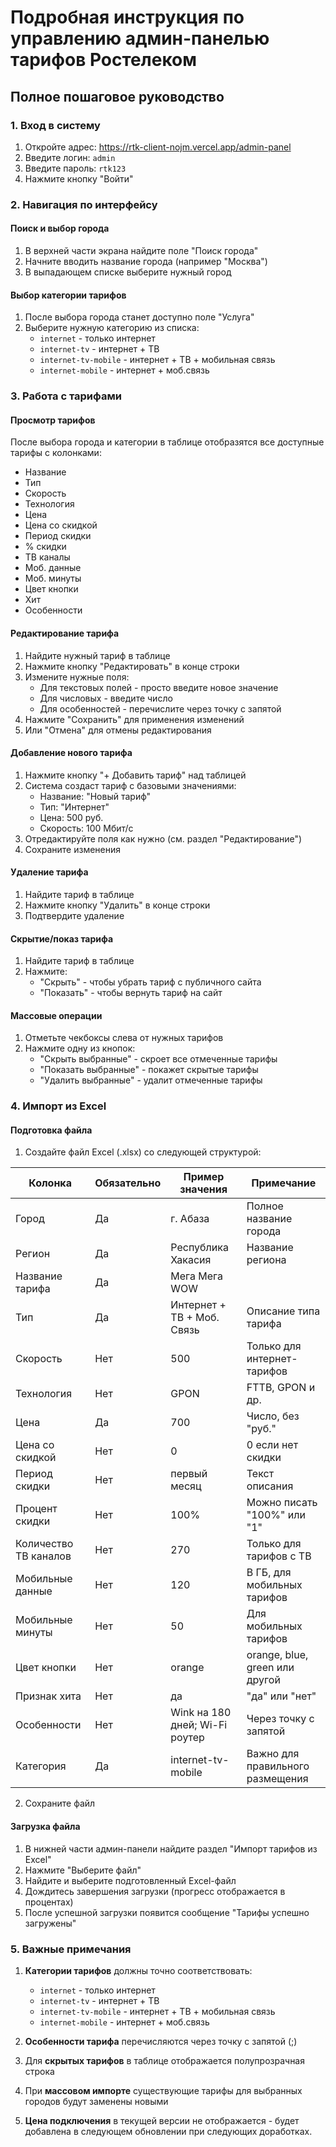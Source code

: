 # Подробная инструкция по управлению админ-панелью тарифов Ростелеком

## Полное пошаговое руководство

### 1. Вход в систему
1. Откройте адрес: https://rtk-client-nojm.vercel.app/admin-panel
2. Введите логин: `admin`
3. Введите пароль: `rtk123`
4. Нажмите кнопку "Войти"

### 2. Навигация по интерфейсу

#### Поиск и выбор города
1. В верхней части экрана найдите поле "Поиск города"
2. Начните вводить название города (например "Москва")
3. В выпадающем списке выберите нужный город

#### Выбор категории тарифов
1. После выбора города станет доступно поле "Услуга"
2. Выберите нужную категорию из списка:
   - `internet` - только интернет
   - `internet-tv` - интернет + ТВ
   - `internet-tv-mobile` - интернет + ТВ + мобильная связь
   - `internet-mobile` - интернет + моб.связь
   

### 3. Работа с тарифами

#### Просмотр тарифов
После выбора города и категории в таблице отобразятся все доступные тарифы с колонками:
- Название
- Тип
- Скорость
- Технология
- Цена
- Цена со скидкой
- Период скидки
- % скидки
- ТВ каналы
- Моб. данные
- Моб. минуты
- Цвет кнопки
- Хит
- Особенности

#### Редактирование тарифа
1. Найдите нужный тариф в таблице
2. Нажмите кнопку "Редактировать" в конце строки
3. Измените нужные поля:
   - Для текстовых полей - просто введите новое значение
   - Для числовых - введите число
   - Для особенностей - перечислите через точку с запятой
4. Нажмите "Сохранить" для применения изменений
5. Или "Отмена" для отмены редактирования

#### Добавление нового тарифа
1. Нажмите кнопку "+ Добавить тариф" над таблицей
2. Система создаст тариф с базовыми значениями:
   - Название: "Новый тариф"
   - Тип: "Интернет"
   - Цена: 500 руб.
   - Скорость: 100 Мбит/с
3. Отредактируйте поля как нужно (см. раздел "Редактирование")
4. Сохраните изменения

#### Удаление тарифа
1. Найдите тариф в таблице
2. Нажмите кнопку "Удалить" в конце строки
3. Подтвердите удаление

#### Скрытие/показ тарифа
1. Найдите тариф в таблице
2. Нажмите:
   - "Скрыть" - чтобы убрать тариф с публичного сайта
   - "Показать" - чтобы вернуть тариф на сайт

#### Массовые операции
1. Отметьте чекбоксы слева от нужных тарифов
2. Нажмите одну из кнопок:
   - "Скрыть выбранные" - скроет все отмеченные тарифы
   - "Показать выбранные" - покажет скрытые тарифы
   - "Удалить выбранные" - удалит отмеченные тарифы

### 4. Импорт из Excel

#### Подготовка файла
1. Создайте файл Excel (.xlsx) со следующей структурой:

| Колонка               | Обязательно | Пример значения                | Примечание                         |
|-----------------------|-------------|---------------------------------|------------------------------------|
| Город                 | Да          | г. Абаза                       | Полное название города             |
| Регион                | Да          | Республика Хакасия              | Название региона                   |
| Название тарифа       | Да          | Мега Мега WOW                  |                                    |
| Тип                   | Да          | Интернет + ТВ + Моб. Связь      | Описание типа тарифа               |
| Скорость              | Нет         | 500                            | Только для интернет-тарифов        |
| Технология            | Нет         | GPON                           | FTTB, GPON и др.                   |
| Цена                  | Да          | 700                            | Число, без "руб."                  |
| Цена со скидкой       | Нет         | 0                              | 0 если нет скидки                  |
| Период скидки         | Нет         | первый месяц                   | Текст описания                     |
| Процент скидки        | Нет         | 100%                           | Можно писать "100%" или "1"        |
| Количество ТВ каналов | Нет         | 270                            | Только для тарифов с ТВ            |
| Мобильные данные      | Нет         | 120                            | В ГБ, для мобильных тарифов        |
| Мобильные минуты      | Нет         | 50                             | Для мобильных тарифов              |
| Цвет кнопки           | Нет         | orange                         | orange, blue, green или другой     |
| Признак хита          | Нет         | да                             | "да" или "нет"                     |
| Особенности           | Нет         | Wink на 180 дней; Wi-Fi роутер | Через точку с запятой              |
| Категория             | Да          | internet-tv-mobile             | Важно для правильного размещения  |

2. Сохраните файл

#### Загрузка файла
1. В нижней части админ-панели найдите раздел "Импорт тарифов из Excel"
2. Нажмите "Выберите файл"
3. Найдите и выберите подготовленный Excel-файл
4. Дождитесь завершения загрузки (прогресс отображается в процентах)
5. После успешной загрузки появится сообщение "Тарифы успешно загружены"

### 5. Важные примечания

1. **Категории тарифов** должны точно соответствовать:
   - `internet` - только интернет
   - `internet-tv` - интернет + ТВ
   - `internet-tv-mobile` - интернет + ТВ + мобильная связь
   - `internet-mobile` - интернет + моб.связь

2. **Особенности тарифа** перечисляются через точку с запятой (;)

3. Для **скрытых тарифов** в таблице отображается полупрозрачная строка

4. При **массовом импорте** существующие тарифы для выбранных городов будут заменены новыми

5. **Цена подключения** в текущей версии не отображается - будет добавлена в следующем обновлении при следующих доработках.
